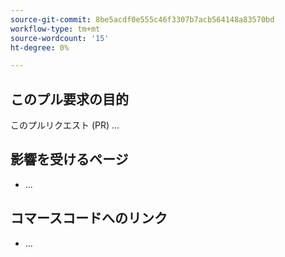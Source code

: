 ```yaml
---
source-git-commit: 8be5acdf0e555c46f3307b7acb564148a83570bd
workflow-type: tm+mt
source-wordcount: '15'
ht-degree: 0%

---
```

## このプル要求の目的

このプルリクエスト (PR) ...

## 影響を受けるページ

<!-- REQUIRED List the affected pages on experienceleague.adobe.com (URLs). Not necessary for large numbers of files. -->

- ...

## コマースコードへのリンク

<!--  OPTIONAL - REMOVE THIS SECTION IF NOT USED.
If this pull request references a file in a Magento Open Source or Adobe Commerce codebase repository, add the link here. -->

- ...

<!--
If you are fixing a GitHub issue, using the GitHub keyword format (https://help.github.com/en/articles/closing-issues-using-keywords#closing-an-issue-in-a-different-repository) closes the issue when this pull request is merged. Example: `Fixes #1234`.

`main` is the default branch. Merged pull requests to `main` go live on the site automatically. Any requested changes to content on the `main` branch must be related to the released codebase. Any content related to future releases goes in the `develop` branch.

See Contribution guidelines (https://github.com/AdobeDocs/commerce-operations.en/blob/main/contributing.md) for more information.
-->
